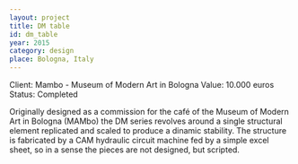 ```yaml
---
layout: project
title: DM table
id: dm_table
year: 2015
category: design
place: Bologna, Italy
---
```

Client: Mambo - Museum of Modern Art in Bologna
Value: 10.000 euros 
Status: Completed

Originally designed as a commission for the café of the Museum of Modern Art in Bologna (MAMbo) the DM series revolves around a single structural element replicated and scaled to produce a dinamic stability. The structure is fabricated by a CAM hydraulic circuit machine fed by a simple excel sheet, so in a sense the pieces are not designed, but scripted.
